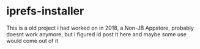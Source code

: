# iprefs-installer

This is a old project i had worked on in 2018, a Non-JB Appstore, probably doesnt work anymore, but i figured id post it here and maybe some use would come out of it 
